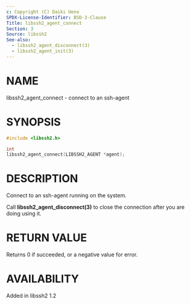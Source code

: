 ```yaml
---
c: Copyright (C) Daiki Ueno
SPDX-License-Identifier: BSD-3-Clause
Title: libssh2_agent_connect
Section: 3
Source: libssh2
See-also:
  - libssh2_agent_disconnect(3)
  - libssh2_agent_init(3)
---
```


# NAME

libssh2_agent_connect - connect to an ssh-agent

# SYNOPSIS

~~~c
#include <libssh2.h>

int
libssh2_agent_connect(LIBSSH2_AGENT *agent);
~~~

# DESCRIPTION

Connect to an ssh-agent running on the system.

Call **libssh2_agent_disconnect(3)** to close the connection after
you are doing using it.

# RETURN VALUE

Returns 0 if succeeded, or a negative value for error.

# AVAILABILITY

Added in libssh2 1.2
